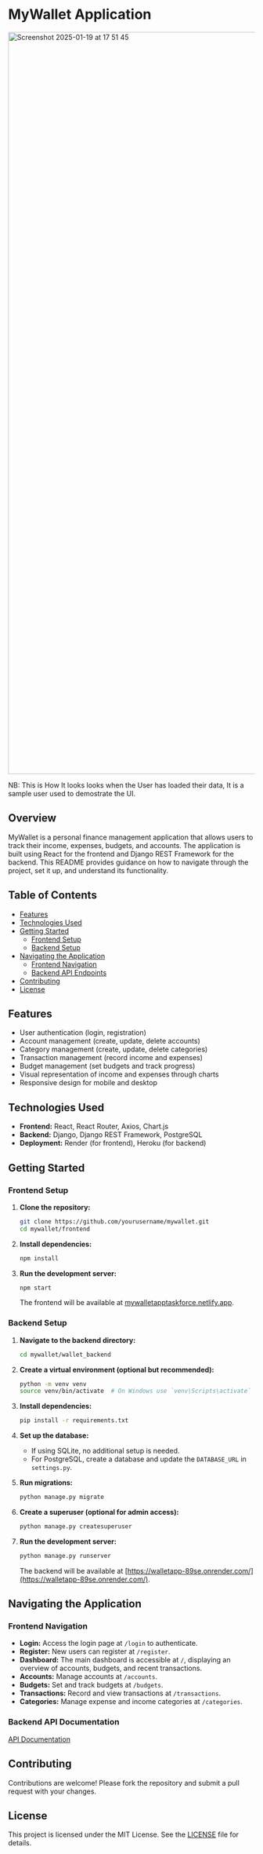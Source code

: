 # MyWallet Application

<img width="1512" alt="Screenshot 2025-01-19 at 17 51 45" src="https://github.com/user-attachments/assets/1d4f52b1-5196-4b14-9ff0-aa06982ae28e" />

NB: This is How It looks looks when the User has loaded their data, It is a sample user used to demostrate the UI.

## Overview

MyWallet is a personal finance management application that allows users to track their income, expenses, budgets, and accounts. The application is built using React for the frontend and Django REST Framework for the backend. This README provides guidance on how to navigate through the project, set it up, and understand its functionality.

## Table of Contents

- [Features](#features)
- [Technologies Used](#technologies-used)
- [Getting Started](#getting-started)
  - [Frontend Setup](#frontend-setup)
  - [Backend Setup](#backend-setup)
- [Navigating the Application](#navigating-the-application)
  - [Frontend Navigation](#frontend-navigation)
  - [Backend API Endpoints](#backend-api-endpoints)
- [Contributing](#contributing)
- [License](#license)

## Features

- User authentication (login, registration)
- Account management (create, update, delete accounts)
- Category management (create, update, delete categories)
- Transaction management (record income and expenses)
- Budget management (set budgets and track progress)
- Visual representation of income and expenses through charts
- Responsive design for mobile and desktop

## Technologies Used

- **Frontend:** React, React Router, Axios, Chart.js
- **Backend:** Django, Django REST Framework, PostgreSQL
- **Deployment:** Render (for frontend), Heroku (for backend)

## Getting Started

### Frontend Setup

1. **Clone the repository:**

   ```bash
   git clone https://github.com/yourusername/mywallet.git
   cd mywallet/frontend
   ```

2. **Install dependencies:**

   ```bash
   npm install
   ```

3. **Run the development server:**

   ```bash
   npm start
   ```

   The frontend will be available at [mywalletapptaskforce.netlify.app](https://mywalletapptaskforce.netlify.app).

### Backend Setup

1. **Navigate to the backend directory:**

   ```bash
   cd mywallet/wallet_backend
   ```

2. **Create a virtual environment (optional but recommended):**

   ```bash
   python -m venv venv
   source venv/bin/activate  # On Windows use `venv\Scripts\activate`
   ```

3. **Install dependencies:**

   ```bash
   pip install -r requirements.txt
   ```

4. **Set up the database:**

   - If using SQLite, no additional setup is needed.
   - For PostgreSQL, create a database and update the `DATABASE_URL` in `settings.py`.

5. **Run migrations:**

   ```bash
   python manage.py migrate
   ```

6. **Create a superuser (optional for admin access):**

   ```bash
   python manage.py createsuperuser
   ```

7. **Run the development server:**

   ```bash
   python manage.py runserver
   ```

   The backend will be available at [https://walletapp-89se.onrender.com/](https://walletapp-89se.onrender.com/).

## Navigating the Application

### Frontend Navigation

- **Login:** Access the login page at `/login` to authenticate.
- **Register:** New users can register at `/register`.
- **Dashboard:** The main dashboard is accessible at `/`, displaying an overview of accounts, budgets, and recent transactions.
- **Accounts:** Manage accounts at `/accounts`.
- **Budgets:** Set and track budgets at `/budgets`.
- **Transactions:** Record and view transactions at `/transactions`.
- **Categories:** Manage expense and income categories at `/categories`.

### Backend API Documentation

[API Documentation](https://walletapp-89se.onrender.com/swagger/)

## Contributing

Contributions are welcome! Please fork the repository and submit a pull request with your changes.

## License

This project is licensed under the MIT License. See the [LICENSE](LICENSE) file for details.
